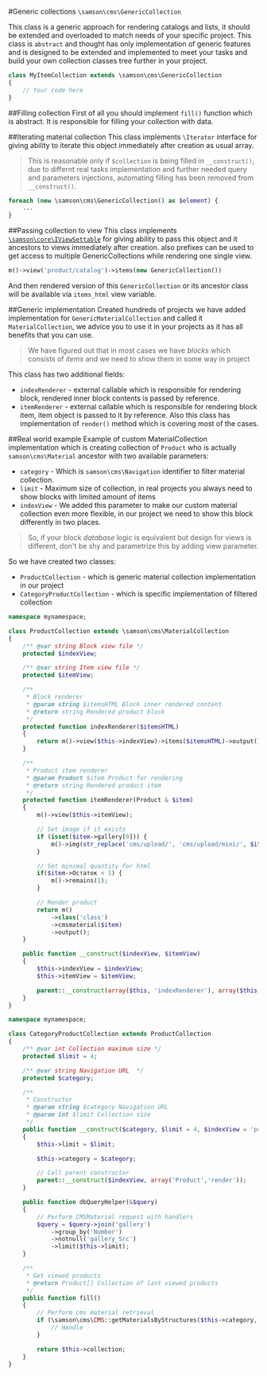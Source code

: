 #Generic collections ```\samson\cms\GenericCollection```

This class is a generic approach for rendering catalogs and lists, it should be extended and overloaded to match needs of your specific project. This class is ```abstract``` and thought has only implementation of generic features and is designed to be extended and implemented to meet your tasks and build your own collection classes tree further in your project.
```php
class MyItemCollection extends \samson\cms\GenericCollection 
{
    // Your code here
}
```

##Filling collection
First of all you should implement ```fill()``` function which is abstract. It is responsible for filling your collection with data. 

##Iterating material collection
This class implements ```\Iterator``` interface for giving ability to iterate this object immediately after creation as usual array. 
> This is reasonable only if ```$collection``` is being filled in ```__construct()```, due to differnt real tasks implementation and further needed query and parameters injections, automating filling has been removed from ```__construct()```.

```php
foreach (new \samson\cms\GenericCollection() as $element) {
    ...
}
```

##Passing collection to view
This class implements [```\samson\core\IViewSettable```](https://github.com/samsonos/php_core/wiki/2.4-View) for giving ability to pass this object and it ancestors to views immediately after creation. also prefixes can be used to get access to multiple GenericCollections while rendering one single view.
```php
m()->view('product/catalog')->items(new GenericCollection())
```
And then rendered version of this ```GenericCollection``` or its ancestor class
will be available via ```items_html``` view variable.

##Generic implementation
Created hundreds of projects we have added implementation for ```GenericMaterialCollection``` and called it
```MaterialCollection```, we advice you to use it in your projects as it has all benefits that you can use.
> We have figured out that in most cases we have *blocks* which consists of *items* and we need to show them in some
way in project

This class has two additional fields:
* ```indexRenderer``` - external callable which is responsible for rendering block, rendered inner block contents is 
passed by reference.
* ```itemRenderer``` - external callable which is responsible for rendering block item, item object is passed to it
 by reference.
 Also this class has implementation of ```render()``` method which is covering most of the cases. 

##Real world example
Example of custom MaterialCollection implementation which is creating collection of ```Product``` who is
actually ```samson\cms\Material``` ancestor with two available parameters:
* ```category``` - Which is ```samson\cms\Navigation``` identifier to filter material collection.
* ```limit``` - Maximum size of collection, in real projects you always need to show blocks with limited amount of items
* ```indexView``` - We added this parameter to make our custom material collection even more flexible, in our project
we need to show this block differently in two places.

> So, if your block *database* logic is equivalent but design for views is different, don't be shy and parametrize this by adding
> view parameter.

So we have created two classes:
* ```ProductCollection``` - which is generic material collection implementation in our project
* ```CategoryProductCollection``` - which is specific implementation of filtered collection

```php
namespace mynamespace;

class ProductCollection extends \samson\cms\MaterialCollection
{
    /** @var string Block view file */
    protected $indexView;

    /** @var string Item view file */
    protected $itemView;

    /**
     * Block renderer
     * @param string $itemsHTML Block inner rendered content
     * @return string Rendered product block
     */
    protected function indexRenderer($itemsHTML)
    {
        return m()->view($this->indexView)->items($itemsHTML)->output();
    }

    /**
     * Product item renderer
     * @param Product $item Product for rendering
     * @return string Rendered product item
     */
    protected function itemRenderer(Product & $item)
    {
        m()->view($this->itemView);

        // Set image if it exists
        if (isset($item->gallery[0])) {
            m()->img(str_replace('cms/upload/', 'cms/upload/mini/', $item->gallery[0]));
        }

        // Set minimal quantity for html
        if($item->Остаток < 1) {
            m()->remains(1);
        }

        // Render product
        return m()
            ->class('class')
            ->cmsmaterial($item)
            ->output();
    }

    public function __construct($indexView, $itemView)
    {
        $this->indexView = $indexView;
        $this->itemView = $itemView;

        parent::__construct(array($this, 'indexRenderer'), array($this, 'itemRenderer'));
    }
}
```

```php
namespace mynamespace;

class CategoryProductCollection extends ProductCollection
{
    /** @var int Collection maximum size */
    protected $limit = 4;

    /** @var string Navigation URL  */
    protected $category;

    /**
     * Constructor
     * @param string $category Navigation URL
     * @param int $limit Collection size
     */
    public function __construct($category, $limit = 4, $indexView = 'product/sales/main')
    {
        $this->limit = $limit;

        $this->category = $category;

        // Call parent constructor
        parent::__construct($indexView, array('Product','render'));
    }

    public function dbQueryHelper(&$query)
    {
        // Perform CMSMaterial request with handlers
        $query = $query->join('gallery')
            ->group_by('Number')
            ->notnull('gallery_Src')
            ->limit($this->limit);
    }

    /**
     * Get viewed products
     * @return Product[] Collection of last viewed products
     */
    public function fill()
    {
        // Perform cms material retrieval
        if (\samson\cms\CMS::getMaterialsByStructures($this->category, $this->collection, 'Product', array($this, 'dbQueryHelper'))) {
            // Handle
        }

        return $this->collection;
    }
}
```

